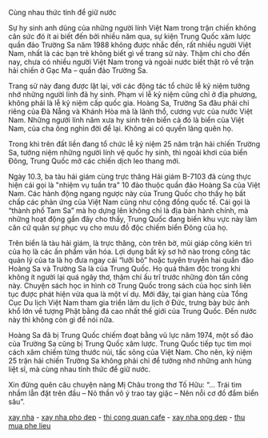 Cùng nhau thức tỉnh để giữ nước

Sự hy sinh anh dũng của những người lính Việt Nam trong trận chiến không cân sức đó ít ai biết đến bởi nhiều năm qua, sự kiện Trung Quốc xâm lược quần đảo Trường Sa năm 1988 không được nhắc đến, rất nhiều người Việt Nam, nhất là các bạn trẻ không biết gì về trang sử này. Thậm chí cho đến nay, chưa có nhiều người Việt Nam trong và ngoài nước  biết thật rõ về trận hải chiến ở Gạc Ma – quần đảo Trường Sa.
 
Trang sử này đang được lật lại, với các động tác tổ chức lễ kỷ niệm tưởng nhớ những người lính đã hy sinh. Phạm vi lễ kỷ niệm cũng chỉ ở địa phương, không phải là lễ kỷ niệm cấp quốc gia. Hoàng Sa, Trường Sa đâu phải chỉ riêng của Đà Nẵng và Khánh Hòa mà là lãnh thổ, cương vực của nước Việt Nam. Những người lính năm xưa hy sinh trên biển cả đó là biển của Việt Nam, của cha ông nghìn đời để lại. Không ai có quyền lãng quên họ.
 
Trong khi trên đất liền đang tổ chức lễ kỷ niệm 25 năm trận hải chiến Trường Sa, tưởng niệm những người lính vệ quốc hy sinh, thì ngoài khơi của biển Đông, Trung Quốc mở các chiến dịch leo thang mới.
 
Ngày 10.3, ba tàu hải giám cùng trực thăng Hải giám B-7103 đã cùng thực hiện cái gọi là "nhiệm vụ tuần tra" 10 đảo thuộc quần đảo Hoàng Sa của Việt Nam. Các hành động ngang ngược này của Trung Quốc cho thấy họ bất chấp các phản ứng của Việt Nam cũng như cộng đồng quốc tế. Cái gọi là “thành phố Tam Sa” mà họ dựng lên không chỉ là địa bàn hành chính, mà những hoạt động gần đây cho thấy, Trung Quốc đang biến khu vực này làm căn cứ quân sự phục vụ cho mưu đồ độc chiếm biển Đông của họ.
 
Trên biển là tàu hải giám, là trực thăng, còn trên bờ, mũi giáp công kiên trì của họ là các ấn phẩm văn hóa. Lợi dụng bất kỳ sơ hở nào trong công tác quản lý của ta là họ đưa ngay cái “lưỡi bò” hoặc tuyên truyền hai quần đảo Hoàng Sa và Trường Sa là của Trung Quốc. Họ quá thâm độc trong khi không ít người lại quá ngây thơ, thậm chí ấu trĩ trước những đòn tấn công này. Chuyện sách học in hình cờ Trung Quốc trong sách của học sinh liên tục được phát hiện vừa qua là một ví dụ. Mới đây, tại gian hàng của Tổng Cục Du lịch Việt Nam tham gia  triển lãm du lịch ở Đức, trưng bày bức ảnh khổ lớn về tượng Phật bằng đá cao nhất thế giới của Trung Quốc. Đến nước này thì không còn gì để nói nữa.
 
Hoàng Sa đã bị Trung Quốc chiếm đoạt bằng vũ lực năm 1974, một số đảo của Trường Sa cũng bị Trung Quốc xâm lược. Trung Quốc tiếp tục tìm mọi cách xâm chiếm từng thước núi, tấc sông của Việt Nam. Cho nên, kỷ niệm 25 trận hải chiến Trường Sa không phải chỉ để tưởng nhớ những anh hùng liệt sĩ, mà cùng nhau tỉnh thức để giữ nước.
 
Xin đừng quên câu chuyện nàng Mị Châu trong thơ Tố Hữu: “… Trái tim nhầm lẫn đặt trên đầu – Nỏ thần vô ý trao tay giặc – Nên nỗi cơ đồ đắm biển sâu”.
 
 <a href="http://thietkexaynhadep.com.vn/">xay nha</a> - <a href="http://thietkexaynhadep.com.vn/thi-cong-xay-dung/thi-cong-nha-pho.c19.html">xay nha pho dep</a> - <a href="http://thietkexaynhadep.com.vn/thi-cong-xay-dung/thi-cong-quan-cafe.c22.html">thi cong quan cafe</a> - <a href="http://xaynhaongdep.blogspot.com/">xay nha ong dep</a> - <a href="http://moitruongxanhvn.com/thu-mua-phe-lieu/">thu mua phe lieu</a>

